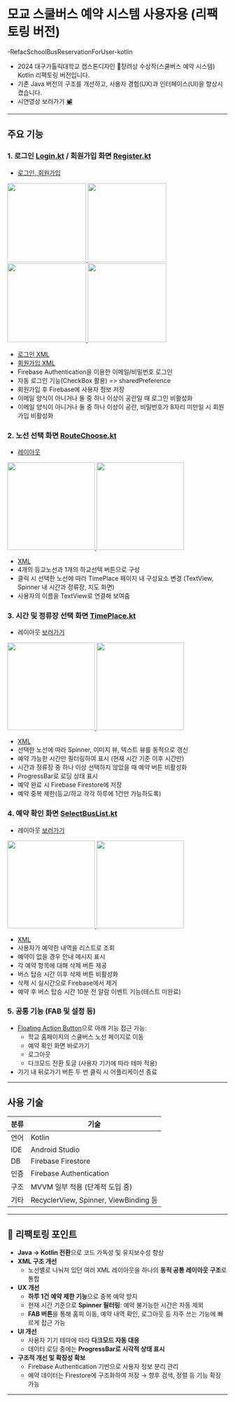 # 모교 스쿨버스 예약 시스템 사용자용 (리팩토링 버전)

-RefacSchoolBusReservationForUser-kotlin

- 2024 대구가톨릭대학교 캡스톤디자인 🥉장려상 수상작(스쿨버스 예약 시스템) Kotlin 리팩토링 버전입니다.  
- 기존 Java 버전의 구조를 개선하고, 사용자 경험(UX)과 인터페이스(UI)을 향상시켰습니다.
- 시연영상 보러가기 [📽️](https://youtube.com/shorts/W_HfrclE_xM?feature=share)


---

## 주요 기능

### 1. 로그인 [Login.kt](app/src/main/java/com/example/refac_userbus/Login.kt) / 회원가입 화면 [Register.kt](app/src/main/java/com/example/refac_userbus/Register.kt)
- [로그인, 회원가입](https://github.com/wonna-0830/login)
<a href="https://github.com/wonna-0830/login">
  <img src="images/light_login.jpg" width="180">
  <img src="images/dark_login.jpg" width="180">
  <img src="images/light_register.jpg" width="180">
  <img src="images/dart_register.jpg" width="180">
</a>

- [로그인 XML](app/src/main/res/layout/activity_login.xml)
- [회원가입 XML](app/src/main/res/layout/activity_register.xml)
- Firebase Authentication을 이용한 이메일/비밀번호 로그인
- 자동 로그인 기능(CheckBox 활용) => sharedPreference
- 회원가입 후 Firebase에 사용자 정보 저장
- 이메일 양식이 아니거나 둘 중 하나 이상이 공란일 때 로그인 비활성화
- 이메일 양식이 아니거나 둘 중 하나 이상이 공란, 비밀번호가 8자리 미만일 시 회원가입 비활성화

### 2. 노선 선택 화면 [RouteChoose.kt](app/src/main/java/com/example/refac_userbus/RouteChoose.kt)
- [레이아웃](https://github.com/wonna-0830/routechoose)
<a href="https://github.com/wonna-0830/login">
  <img src="images/light_routechoose.jpg" width="200">
  <img src="images/dark_routechoose.jpg" width="200">
</a>

- [XML](app/src/main/res/layout/activity_routechoose.xml)
- 4개의 등교노선과 1개의 하교선택 버튼으로 구성
- 클릭 시 선택한 노선에 따라 TimePlace 페이지 내 구성요소 변경 (TextView, Spinner 내 시간과 정류장, 지도 화면)
- 사용자의 이름을 TextView로 연결해 보여줌

### 3. 시간 및 정류장 선택 화면 [TimePlace.kt](app/src/main/java/com/example/refac_userbus/TimePlace.kt)
- 레이아웃 [보러가기](https://github.com/wonna-0830/timeplace)
<a href="https://github.com/wonna-0830/login">
  <img src="images/light_timeplace.jpg" width="200">
  <img src="images/dark_timeplace.jpg" width="200">
</a>

- [XML](app/src/main/res/layout/activity_timeplace.xml)
- 선택한 노선에 따라 Spinner, 이미지 뷰, 텍스트 뷰를 동적으로 갱신
- 예약 가능한 시간만 필터링하여 표시 (현재 시간 기준 이후 시간만)
- 시간과 정류장 중 하나 이상 선택하지 않았을 때 예약 버튼 비활성화
- ProgressBar로 로딩 상태 표시
- 예약 완료 시 Firebase Firestore에 저장
- 예약 중복 제한(등교/하교 각각 하루에 1건만 가능하도록)

### 4. 예약 확인 화면 [SelectBusList.kt](app/src/main/java/com/example/refac_userbus/SelectBusList.kt)
- 레이아웃 [보러가기](https://github.com/wonna-0830/selectbuslist)
<a href="https://github.com/wonna-0830/login">
  <img src="images/light_selectbuslist.jpg" width="200">
  <img src="images/dark_selectbuslist.jpg" width="200">
</a>

- [XML](app/src/main/res/layout/activity_selectbuslist.xml)
- 사용자가 예약한 내역을 리스트로 조회
- 예약이 없을 경우 안내 메시지 표시
- 각 예약 항목에 대해 삭제 버튼 제공
- 버스 탑승 시간 이후 삭제 버튼 비활성화
- 삭제 시 실시간으로 Firebase에서 제거
- 예약 후 버스 탑승 시간 10분 전 알람 이벤트 기능(테스트 미완료)

### 5. 공통 기능 (FAB 및 설정 등)
- [Floating Action Button](images/light_fab.jpg)으로 아래 기능 접근 가능:
  - 학교 홈페이지의 스쿨버스 노선 페이지로 이동
  - 예약 확인 화면 바로가기
  - 로그아웃
  - 다크모드 전환 토글 (사용자 기기에 따라 테마 적용)
- 기기 내 뒤로가기 버튼 두 번 클릭 시 어플리케이션 종료

---

## 사용 기술

| 분류 | 기술 |
|------|------|
| 언어 | Kotlin |
| IDE  | Android Studio |
| DB   | Firebase Firestore |
| 인증 | Firebase Authentication |
| 구조 | MVVM 일부 적용 (단계적 도입 중) |
| 기타 | RecyclerView, Spinner, ViewBinding 등 |

---

## 🔄 리팩토링 포인트

- **Java → Kotlin 전환**으로 코드 가독성 및 유지보수성 향상
- **XML 구조 개선**
  - 노선별로 나눠져 있던 여러 XML 레이아웃을 하나의 **동적 공통 레이아웃 구조**로 통합
- **UX 개선**
  - **하루 1건 예약 제한 기능**으로 중복 예약 방지
  - 현재 시간 기준으로 **Spinner 필터링**: 예약 불가능한 시간은 자동 제외
  - **FAB 버튼**을 통해 홈피 이동, 예약 내역 확인, 로그아웃 등 자주 쓰는 기능에 빠르게 접근 가능
- **UI 개선**
  - 사용자 기기 테마에 따라 **다크모드 자동 대응**
  - 데이터 로딩 중에는 **ProgressBar로 시각적 상태 표시**
- **구조적 개선 및 확장성 확보**
  - Firebase Authentication 기반으로 사용자 정보 분리 관리
  - 예약 데이터는 Firestore에 구조화하여 저장 → 향후 검색, 정렬 등 기능 확장 가능

---

